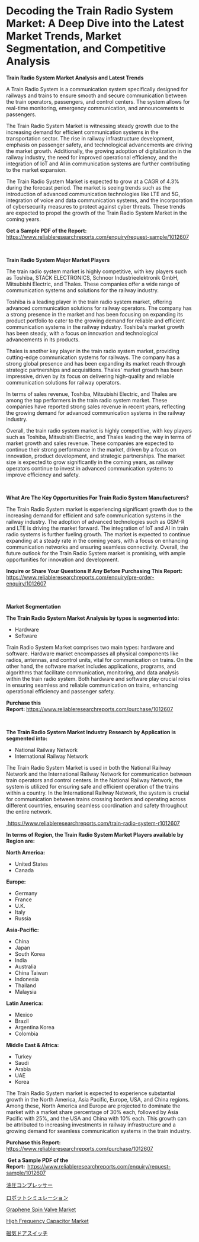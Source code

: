 <p><h1>Decoding the Train Radio System Market: A Deep Dive into the Latest Market Trends, Market Segmentation, and Competitive Analysis</h1></p><p><strong>Train Radio System Market Analysis and Latest Trends</strong></p>
<p><p>A Train Radio System is a communication system specifically designed for railways and trains to ensure smooth and secure communication between the train operators, passengers, and control centers. The system allows for real-time monitoring, emergency communication, and announcements to passengers.</p><p>The Train Radio System Market is witnessing steady growth due to the increasing demand for efficient communication systems in the transportation sector. The rise in railway infrastructure development, emphasis on passenger safety, and technological advancements are driving the market growth. Additionally, the growing adoption of digitalization in the railway industry, the need for improved operational efficiency, and the integration of IoT and AI in communication systems are further contributing to the market expansion.</p><p>The Train Radio System Market is expected to grow at a CAGR of 4.3% during the forecast period. The market is seeing trends such as the introduction of advanced communication technologies like LTE and 5G, integration of voice and data communication systems, and the incorporation of cybersecurity measures to protect against cyber threats. These trends are expected to propel the growth of the Train Radio System Market in the coming years.</p></p>
<p><strong>Get a Sample PDF of the Report:&nbsp;</strong> <a href="https://www.reliableresearchreports.com/enquiry/request-sample/1012607">https://www.reliableresearchreports.com/enquiry/request-sample/1012607</a></p>
<p>&nbsp;</p>
<p><strong>Train Radio System Major Market Players</strong></p>
<p><p>The train radio system market is highly competitive, with key players such as Toshiba, STACK ELECTRONICS, Schnoor Industrieelektronik GmbH, Mitsubishi Electric, and Thales. These companies offer a wide range of communication systems and solutions for the railway industry.</p><p>Toshiba is a leading player in the train radio system market, offering advanced communication solutions for railway operators. The company has a strong presence in the market and has been focusing on expanding its product portfolio to cater to the growing demand for reliable and efficient communication systems in the railway industry. Toshiba's market growth has been steady, with a focus on innovation and technological advancements in its products.</p><p>Thales is another key player in the train radio system market, providing cutting-edge communication systems for railways. The company has a strong global presence and has been expanding its market reach through strategic partnerships and acquisitions. Thales' market growth has been impressive, driven by its focus on delivering high-quality and reliable communication solutions for railway operators.</p><p>In terms of sales revenue, Toshiba, Mitsubishi Electric, and Thales are among the top performers in the train radio system market. These companies have reported strong sales revenue in recent years, reflecting the growing demand for advanced communication systems in the railway industry.</p><p>Overall, the train radio system market is highly competitive, with key players such as Toshiba, Mitsubishi Electric, and Thales leading the way in terms of market growth and sales revenue. These companies are expected to continue their strong performance in the market, driven by a focus on innovation, product development, and strategic partnerships. The market size is expected to grow significantly in the coming years, as railway operators continue to invest in advanced communication systems to improve efficiency and safety.</p></p>
<p>&nbsp;</p>
<p><strong>What Are The Key Opportunities For Train Radio System Manufacturers?</strong></p>
<p><p>The Train Radio System market is experiencing significant growth due to the increasing demand for efficient and safe communication systems in the railway industry. The adoption of advanced technologies such as GSM-R and LTE is driving the market forward. The integration of IoT and AI in train radio systems is further fueling growth. The market is expected to continue expanding at a steady rate in the coming years, with a focus on enhancing communication networks and ensuring seamless connectivity. Overall, the future outlook for the Train Radio System market is promising, with ample opportunities for innovation and development.</p></p>
<p><strong>Inquire or Share Your Questions If Any Before Purchasing This Report:</strong> <a href="https://www.reliableresearchreports.com/enquiry/pre-order-enquiry/1012607">https://www.reliableresearchreports.com/enquiry/pre-order-enquiry/1012607</a></p>
<p>&nbsp;</p>
<p><strong>Market Segmentation</strong></p>
<p><strong>The Train Radio System Market Analysis by types is segmented into:</strong></p>
<p><ul><li>Hardware</li><li>Software</li></ul></p>
<p><p>Train Radio System Market comprises two main types: hardware and software. Hardware market encompasses all physical components like radios, antennas, and control units, vital for communication on trains. On the other hand, the software market includes applications, programs, and algorithms that facilitate communication, monitoring, and data analysis within the train radio system. Both hardware and software play crucial roles in ensuring seamless and reliable communication on trains, enhancing operational efficiency and passenger safety.</p></p>
<p><strong>Purchase this Report:&nbsp;</strong><a href="https://www.reliableresearchreports.com/purchase/1012607">https://www.reliableresearchreports.com/purchase/1012607</a></p>
<p>&nbsp;</p>
<p><strong>The Train Radio System Market Industry Research by Application is segmented into:</strong></p>
<p><ul><li>National Railway Network</li><li>International Railway Network</li></ul></p>
<p><p>The Train Radio System Market is used in both the National Railway Network and the International Railway Network for communication between train operators and control centers. In the National Railway Network, the system is utilized for ensuring safe and efficient operation of the trains within a country. In the International Railway Network, the system is crucial for communication between trains crossing borders and operating across different countries, ensuring seamless coordination and safety throughout the entire network.</p></p>
<p><a href="https://www.reliableresearchreports.com/train-radio-system-r1012607">&nbsp;https://www.reliableresearchreports.com/train-radio-system-r1012607</a></p>
<p><strong>In terms of Region, the Train Radio System Market Players available by Region are:</strong></p>
<p>
    <p> <strong> North America: </strong>
        <ul>
            <li>United States</li>
            <li>Canada</li>
        </ul>
        </p> 
    <p> <strong> Europe: </strong>
        <ul>
            <li>Germany</li>
            <li>France</li>
            <li>U.K.</li>
            <li>Italy</li>
            <li>Russia</li>
        </ul>
        </p> 
    <p> <strong> Asia-Pacific: </strong>
        <ul>
            <li>China</li>
            <li>Japan</li>
            <li>South Korea</li>
            <li>India</li>
            <li>Australia</li>
            <li>China Taiwan</li>
            <li>Indonesia</li>
            <li>Thailand</li>
            <li>Malaysia</li>
        </ul>
        </p> 
    <p> <strong> Latin America: </strong>
        <ul>
            <li>Mexico</li>
            <li>Brazil</li>
            <li>Argentina Korea</li>
            <li>Colombia</li>
        </ul>
        </p> 
    <p> <strong> Middle East & Africa: </strong>
        <ul>
            <li>Turkey</li>
            <li>Saudi</li>
            <li>Arabia</li>
            <li>UAE</li>
            <li>Korea</li>
        </ul>
    </p>
    </p>
<p><p>The Train Radio System market is expected to experience substantial growth in the North America, Asia Pacific, Europe, USA, and China regions. Among these, North America and Europe are projected to dominate the market with a market share percentage of 30% each, followed by Asia Pacific with 25%, and the USA and China with 10% each. This growth can be attributed to increasing investments in railway infrastructure and a growing demand for seamless communication systems in the train industry.</p></p>
<p><strong>Purchase this Report: </strong><a href="https://www.reliableresearchreports.com/purchase/1012607">https://www.reliableresearchreports.com/purchase/1012607</a></p>
<p>&nbsp;<strong>Get a Sample PDF of the Report:&nbsp;&nbsp;</strong><a href="https://www.reliableresearchreports.com/enquiry/request-sample/1012607">https://www.reliableresearchreports.com/enquiry/request-sample/1012607</a></p>
<p><strong></strong></p>
<p><p><a href="https://github.com/JacksonWiza1924/Market-Research-Report-List-1/blob/main/588982853648.md">油圧コンプレッサー</a></p><p><a href="https://medium.com/@deontestanton2023/%E3%83%AD%E3%83%9C%E3%83%83%E3%83%88%E3%82%B7%E3%83%9F%E3%83%A5%E3%83%AC%E3%83%BC%E3%82%B7%E3%83%A7%E3%83%B3%E5%B8%82%E5%A0%B4-2031%E5%B9%B4%E3%81%BE%E3%81%A7%E3%81%AE%E3%83%88%E3%83%AC%E3%83%B3%E3%83%89-%E4%BA%88%E6%B8%AC-%E7%AB%B6%E5%90%88%E5%88%86%E6%9E%90-54200e451ecc">ロボットシミュレーション</a></p><p><a href="https://www.linkedin.com/pulse/graphene-spin-valve-market-trends-analysis-forecasted-1vnbc?trackingId=MJYgOWxjlzOiL0p12qtI6Q%3D%3D">Graphene Spin Valve Market</a></p><p><a href="https://www.linkedin.com/pulse/high-frequency-capacitor-market-trends-forecast-competitive-ycexc?trackingId=%2FMCFUYuczdyV6osfTuED8w%3D%3D">High Frequency Capacitor Market</a></p><p><a href="https://github.com/hwbcz413288296/Market-Research-Report-List-2/blob/main/422356153647.md">磁気ドアスイッチ</a></p></p>